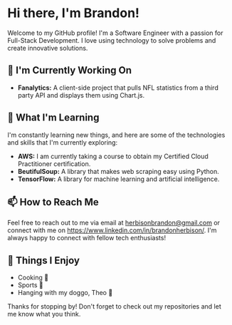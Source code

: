 # Hi there, I'm Brandon!

Welcome to my GitHub profile! I'm a Software Engineer with a passion for Full-Stack Development. I love using technology to solve problems and create innovative solutions. 

## 🔭 I'm Currently Working On

- <strong>Fanalytics:</strong> A client-side project that pulls NFL statistics from a third party API and displays them using Chart.js.

## 🌱 What I'm Learning

I'm constantly learning new things, and here are some of the technologies and skills that I'm currently exploring:

- <strong>AWS:</strong> I am currently taking a course to obtain my Certified Cloud Practitioner certification.
- <strong>BeutifulSoup:</strong> A library that makes web scraping easy using Python.
- <strong>TensorFlow:</strong> A library for machine learning and artificial intelligence.

## 📫 How to Reach Me

Feel free to reach out to me via email at herbisonbrandon@gmail.com or connect with me on https://www.linkedin.com/in/brandonherbison/. I'm always happy to connect with fellow tech enthusiasts!

## 🎉 Things I Enjoy

- Cooking 🥘
- Sports 🏈
- Hanging with my doggo, Theo 🐶

Thanks for stopping by! Don't forget to check out my repositories and let me know what you think.
